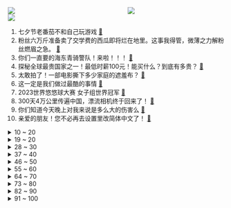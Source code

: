 <div >
	<a style="float:left;width:55%;" href = "https://github.com/anuraghazra/github-readme-stats">
	 <img src = "https://github-readme-stats.vercel.app/api?username=iuuuuuaena&theme=buefy&show_icons=true"/>
	</a>
	<a  style="float:right;width:45%" href = "https://github.com/anuraghazra/github-readme-stats">
	 <img  src="https://github-readme-stats.vercel.app/api/top-langs/?username=anuraghazra&layout=compact"/>
	</a>
	</div>

[![](https://img.shields.io/badge/jxd-@jxdgogogo.xyz-yellowgreen.svg)](https://www.jxdgogogo.xyz)<br>
1. 七夕节老番茄不和自己玩游戏 [:link:](//www.bilibili.com/video/BV1pN411B7iB) <br>
2. 粉丝六万斤准备卖了交学费的西瓜即将烂在地里。这事我得管，微薄之力解粉丝燃眉之急。 [:link:](//www.bilibili.com/video/BV18u4y1X7b6) <br>
3. 你们一直要的海东青骑警队！来啦！！！ [:link:](//www.bilibili.com/video/BV1sr4y1R7kE) <br>
4. 探秘全球最贵国家之一！最低时薪100元！能买什么？到底有多贵？ [:link:](//www.bilibili.com/video/BV1BP411p7Ay) <br>
5. 太敢拍了！一部电影撕下多少家庭的遮羞布？ [:link:](//www.bilibili.com/video/BV1rj411i7sS) <br>
6. 这一定是我们做过最酷的事情 [:link:](//www.bilibili.com/video/BV1gN411B7Gy) <br>
7. 2023世界悠悠球大赛 女子组世界冠军 [:link:](//www.bilibili.com/video/BV1fu41177h2) <br>
8. 300天4万公里传遍中国，漂流相机终于回来了！ [:link:](//www.bilibili.com/video/BV1gF41117fN) <br>
9. 你们知道今天晚上对我来说是多么大的伤害么 [:link:](//www.bilibili.com/video/BV1Z14y1y7VW) <br>
10. 亲爱的朋友！您不必再去设置里改简体中文了！ [:link:](//www.bilibili.com/video/BV18N4y1d7i1) <br>
<details>
<summary>10 ~ 20</summary>

11. 美国飞10000公里，挑战正宗江西辣！到底有多辣？ [:link:](//www.bilibili.com/video/BV1Hu4y1X7t9) <br>
12. 来自满铺的华丽暴击 [:link:](//www.bilibili.com/video/BV1tG411f7ko) <br>
13. 祝你七夕节…平安~ [:link:](//www.bilibili.com/video/BV1xN411B7U7) <br>
14. 心理战2.5 [:link:](//www.bilibili.com/video/BV1Zw411X7ib) <br>
15. 爱与被爱同时发生，爱才变得有意义 [:link:](//www.bilibili.com/video/BV1ur4y1R7VB) <br>
16. 《代号：无限大》首曝PV——明天和意外同时到来！ [:link:](//www.bilibili.com/video/BV1xh4y1T75n) <br>
17. 《绝区零》GAMESCOM 2023特别参展视频 [:link:](//www.bilibili.com/video/BV1iP411p7Tm) <br>
18. 本来七夕只想送把油纸伞的… [:link:](//www.bilibili.com/video/BV13u4y1X7pa) <br>
19. 价格下不下来就得打，一定得砍！ [:link:](//www.bilibili.com/video/BV1Zu4y1v7e4) <br>
</details>
<details>
<summary>19 ~ 20</summary>

20. 开大招了兄弟们！单人跳伞 [:link:](//www.bilibili.com/video/BV1Fr4y1R79N) <br>
21. “看好了，这一刀会很帅” [:link:](//www.bilibili.com/video/BV1H94y1z7Ba) <br>
22. 胃口挺好啊，还不挑食@李炮儿 [:link:](//www.bilibili.com/video/BV1Xu41177Mx) <br>
23. 爆肝几千小时，我们建出了史上最细节的小镇！！！ [:link:](//www.bilibili.com/video/BV1Vh4y1U7ZW) <br>
24. 【神医诅咒】⚡功夫神医张瘸子⚡觉尘大师平行世界 [:link:](//www.bilibili.com/video/BV1Vr4y1R71Y) <br>
25. 这年头，谁没逝过动漫发型呐 [:link:](//www.bilibili.com/video/BV1s94y1z7e4) <br>
26. 国产牛奶都不能喝吗？ [:link:](//www.bilibili.com/video/BV1YG411o7XQ) <br>
27. 年少的暗恋在这一刻正中他的眉心 [:link:](//www.bilibili.com/video/BV1Tw411978t) <br>
28. 耗尽半年！我用MC拍出了一部电影！ [:link:](//www.bilibili.com/video/BV1Gr4y1R7SU) <br>
</details>
<details>
<summary>28 ~ 30</summary>

29. 糟糕！偷偷做自媒体被家长发现了… [:link:](//www.bilibili.com/video/BV1Mr4y1R7dp) <br>
30. 裸辞单人单车直奔拉萨？我用两万块和五十天汇成了这热烈的两分钟 [:link:](//www.bilibili.com/video/BV1dp4y1J7sR) <br>
31. 俄罗斯黑客的激荡三十年 [:link:](//www.bilibili.com/video/BV1uu4y1X7FX) <br>
32. 一只被拴着的猫，必然有它的原因… [:link:](//www.bilibili.com/video/BV1wu411N74K) <br>
33. 凤冠霞帔在国外惊艳多少人 [:link:](//www.bilibili.com/video/BV1Wp4y1K7QS) <br>
34. 《原神》「流光拾遗之旅」——仙闻篇·龙泉青瓷 [:link:](//www.bilibili.com/video/BV1Bp4y1E73a) <br>
35. 这个夏天的一些迷思。 [:link:](//www.bilibili.com/video/BV19F411C7Jn) <br>
36. 100块还是吃饺子 [:link:](//www.bilibili.com/video/BV1Au411E78g) <br>
37. 【TF家族】《九九八十一（one last time）》第六集：重庆北京，直面问题。 [:link:](//www.bilibili.com/video/BV1Wr4y1R7n9) <br>
</details>
<details>
<summary>37 ~ 40</summary>

38. 生活中的省钱小妙招，感觉能省一个亿 [:link:](//www.bilibili.com/video/BV1H14y117mC) <br>
39. 我们猫德学院抓到狮子猫也算不上什么大事，就简简单单庆祝一下得了 [:link:](//www.bilibili.com/video/BV1Y14y1176R) <br>
40. 中医加油 [:link:](//www.bilibili.com/video/BV1TN4y1o7MB) <br>
41. “大雨还在下，你只会写个解吗？” [:link:](//www.bilibili.com/video/BV1e94y1r7ae) <br>
42. 没想到书钉还能这样玩！ [:link:](//www.bilibili.com/video/BV1eG411f7y2) <br>
43. 还记得你的梦想吗 [:link:](//www.bilibili.com/video/BV1z14y1i7PY) <br>
44. 终于见识到了吉尼斯世界级的意志力 [:link:](//www.bilibili.com/video/BV1eG411o7tZ) <br>
45. 大学生放假回家的方式有很多种，我为什么选择骑自行车旅游回家呢？这个视频送给勇敢的自己，也送给那些正处迷茫低谷的你们。永远热爱生活，永远热泪盈眶，永远积极向上。 [:link:](//www.bilibili.com/video/BV1E8411977N) <br>
46. 弘扬中医文化 [:link:](//www.bilibili.com/video/BV1zw411D7w4) <br>
</details>
<details>
<summary>46 ~ 50</summary>

47. 濒临绝境？看我放手一搏战全区！爆氪13W元挑战霸服率土之滨#4 [:link:](//www.bilibili.com/video/BV1Yu4y1i7nb) <br>
48. 算了你肯定觉得没意思 [:link:](//www.bilibili.com/video/BV1ph4y1D7Jn) <br>
49. 打工0溢事件 无1幸免 [:link:](//www.bilibili.com/video/BV1cN411B7L7) <br>
50. 大女主爽漫《蝙蝠王女》剧场版1小时 [:link:](//www.bilibili.com/video/BV1Mz4y1g766) <br>
51. 左 脚 踩 右 脚 飞 天 术 ！ [:link:](//www.bilibili.com/video/BV1Hh4y1D7jR) <br>
52. 《明日方舟》EP - Beautiful & Lovely [:link:](//www.bilibili.com/video/BV1Nu4y1i7K8) <br>
53. 朋友之间也不要去玩 [:link:](//www.bilibili.com/video/BV1sG411o7Q2) <br>
54. 《崩坏：星穹铁道》Gamescom参展视频：「神策府总司一切大小事务将军」 [:link:](//www.bilibili.com/video/BV13p4y1K7Qn) <br>
55. 今天没有游戏 只有22岁 [:link:](//www.bilibili.com/video/BV1eG411o7aj) <br>
</details>
<details>
<summary>55 ~ 60</summary>

56. 【4K60FPS】泰勒Taylor Swift《Love Story》史诗级现场！七夕快乐！ [:link:](//www.bilibili.com/video/BV1Sw411D7ad) <br>
57. 《黑神话：悟空》4K DLSS 3加长版实机演示 结尾有彩蛋 [:link:](//www.bilibili.com/video/BV1ou4y1v7ts) <br>
58. 熊出没，改成悲伤小调？ [:link:](//www.bilibili.com/video/BV1zz4y1u7ya) <br>
59. 一早醒来看到这么可爱的小猫 好想分享给你 [:link:](//www.bilibili.com/video/BV1p14y1177j) <br>
60. 收到的玫瑰花不要扔，做成永生花明年还能再送一次 [:link:](//www.bilibili.com/video/BV1p14y117CT) <br>
61. 裁判：不会举可以不举【阅片无数3rd 06】 [:link:](//www.bilibili.com/video/BV1pu4y1i7w7) <br>
62. 嘟嘟嘟 [:link:](//www.bilibili.com/video/BV13p4y1K7zo) <br>
63. 今天的新词汇是「白开水爱情」 [:link:](//www.bilibili.com/video/BV15N411B7ox) <br>
64. 老人坚守二十一载，自费在荒漠中种植4000余亩梭梭林 [:link:](//www.bilibili.com/video/BV1Th4y1U7Tq) <br>
</details>
<details>
<summary>64 ~ 70</summary>

65. 跨 服 交 友 [:link:](//www.bilibili.com/video/BV1az4y1u7Df) <br>
66. 耗时3个月！《三岁开始做王者》，全网最全！4小时精剪带你看爽！请注意连接WIFI [:link:](//www.bilibili.com/video/BV1Vw411974j) <br>
67. 【李一桐vlog】汉服桐来啦！！顾盼生辉 笑眼盈盈｜古风写真 汉服造型 [:link:](//www.bilibili.com/video/BV1MN4y1o7c6) <br>
68. 虽然是部爱情科幻片，但好尴尬，看完它，我又相信爱情了啊啊啊啊 ！！ [:link:](//www.bilibili.com/video/BV1Xu41177JL) <br>
69. 我老婆在一个20多平米的小屋里，向我求婚了 [:link:](//www.bilibili.com/video/BV16z4y1u7WQ) <br>
70. 30岁白银还有救吗？LOL最无赖“人情世故”混分法！剑指王者！【有点骚东西】 [:link:](//www.bilibili.com/video/BV1Nh4y1T7fi) <br>
71. 诡异降临现实，被选中的人将会进入怪谈世界，代表各自的国家挑战诡异 [:link:](//www.bilibili.com/video/BV1UG411o7Cn) <br>
72. 规则怪谈系列——【列车规则】完整版，悬疑烧脑！ [:link:](//www.bilibili.com/video/BV1hF411C7oi) <br>
73. 《七夕垃圾桶里秘密》 [:link:](//www.bilibili.com/video/BV1W84y1Z7f3) <br>
</details>
<details>
<summary>73 ~ 80</summary>

74. 在赛里木湖捡垃圾…大自然的美需要守护！ [:link:](//www.bilibili.com/video/BV1YG411o7dq) <br>
75. 月～落～乌～啼～霜～满～天！ [:link:](//www.bilibili.com/video/BV1jF411C7xF) <br>
76. 好无助 这个反诈知识的分享太魔性 [:link:](//www.bilibili.com/video/BV1Lu4y1i7ph) <br>
77. 今年七夕，和你一起去看海！ [:link:](//www.bilibili.com/video/BV1M14y117bZ) <br>
78. 七濑胡桃的过去现在与将来——制作人的独白 [:link:](//www.bilibili.com/video/BV14u4y1v7Fz) <br>
79. 《装修速成指南》 [:link:](//www.bilibili.com/video/BV1Rp4y1J7DR) <br>
80. 所谓的原生态循环系统？ [:link:](//www.bilibili.com/video/BV1vu41177W5) <br>
81. 鬼秤一个传两，两个传一堆，今天就和乌鲁木齐市场局一起突查鬼秤，希望那些不良商家不要再抹黑大美新疆！ [:link:](//www.bilibili.com/video/BV1Du4y1v7tF) <br>
82. 老戴《黑神话 悟空》线下试玩会归来 战斗系统详解+BOSS战展示（百足虫，赤尻马猴，虎先锋，毒敌大王，晦月魔君） [:link:](//www.bilibili.com/video/BV1Bz4y1u7q7) <br>
</details>
<details>
<summary>82 ~ 90</summary>

83. 15元vs1980元! 价格相差130倍的理发店差距有多大?! [:link:](//www.bilibili.com/video/BV1e84y1Z7x5) <br>
84. 【七夕晚会】再现“神级”拉麦！周深动情演唱《人间星河》 [:link:](//www.bilibili.com/video/BV1u14y1179v) <br>
85. 狗头吧从不做天使攻略。 [:link:](//www.bilibili.com/video/BV1T94y1z7VW) <br>
86. 把别人遗弃的小狗小熊带回家养大了 [:link:](//www.bilibili.com/video/BV1YP411p7HN) <br>
87. 一点小把戏～ [:link:](//www.bilibili.com/video/BV1s8411Q78C) <br>
88. 比茶杯头还炸裂的游戏？披萨塔，甜椒人 [:link:](//www.bilibili.com/video/BV1WN411B7DU) <br>
89. 龙泉印泥｜来自东方大国的一抹红 [:link:](//www.bilibili.com/video/BV1Kw41197D4) <br>
90. 魔术师变个魔术很正常吧 [:link:](//www.bilibili.com/video/BV11G411o7Eh) <br>
91. 挑战！137元吃随机8城美食，不是，这剧情怎么发展得有点离谱… [:link:](//www.bilibili.com/video/BV1fp4y1779n) <br>
</details>
<details>
<summary>91 ~ 100</summary>

92. 关于我在客厅看抗日神剧社死这件事，这剧拍得我很难评啊 [:link:](//www.bilibili.com/video/BV1h8411Q72L) <br>
93. 数字游戏算是给他们玩明白了 [:link:](//www.bilibili.com/video/BV1b8411Q7EM) <br>
94. 开着未婚夫改造的新车，在玉米地拍大片这也泰酷辣！ [:link:](//www.bilibili.com/video/BV1y8411Q7Vt) <br>
95. 太吓人了...这聊天记录是真恐怖啊！ [:link:](//www.bilibili.com/video/BV1F94y1r7eg) <br>
96. 【IGN】《黑神话：悟空》全新预告 | Gamescom 2023 [:link:](//www.bilibili.com/video/BV1Fu4y1X7ff) <br>
97. 今天我爸教会了我“以心换心”的道理 [:link:](//www.bilibili.com/video/BV17h4y1T7La) <br>
98. 最有爱的一集，希望你七夕快乐~ [:link:](//www.bilibili.com/video/BV1VN411B75w) <br>
99. 不同人对数字的敏感点也不一样！有真实住吗？ [:link:](//www.bilibili.com/video/BV1LN411B72U) <br>
100. 走向坟墓的小丑-意大利 [:link:](//www.bilibili.com/video/BV1Tp4y1K7gc) <br>
</details>

